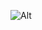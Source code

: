 
![Alt](https://repobeats.axiom.co/api/embed/10b30541f12b53f3662783fe11297f0fc0eb993d.svg "Repobeats analytics image")
